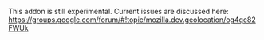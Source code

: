 This addon is still experimental. Current issues are discussed here: https://groups.google.com/forum/#!topic/mozilla.dev.geolocation/og4qc82FWUk
